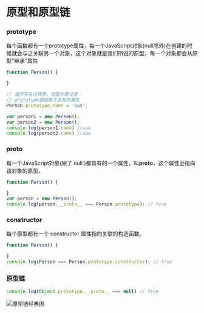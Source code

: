 # 原型和原型链

### prototype

每个函数都有一个prototype属性，每一个JavaScript对象(null除外)在创建的时候就会与之关联另一个对象，这个对象就是我们所说的原型，每一个对象都会从原型"继承"属性

```js
function Person() {

}

// 虽然写在注释里，但是你要注意：
// prototype是函数才会有的属性
Person.prototype.name = 'aaa';

var person1 = new Person();
var person2 = new Person();
console.log(person1.name) //aaa
console.log(person2.name) //aaa
```

### proto

每一个JavaScript对象(除了 null )都具有的一个属性，叫**proto**，这个属性会指向该对象的原型。

```js
function Person() {

}
var person = new Person();
console.log(person.__proto__ === Person.prototype); // true
```

### constructor

每个原型都有一个 constructor 属性指向关联的构造函数。

```js
function Person() {

}
console.log(Person === Person.prototype.constructor); // true
```

### 原型链

```js
console.log(Object.prototype.__proto__ === null) // true
```

![原型链经典图](/learn/image/web/prototype.png)


